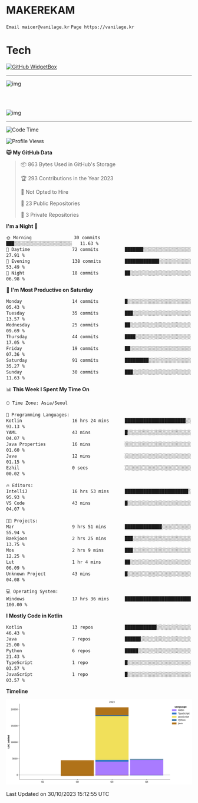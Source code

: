 # MAKEREKAM

`Email maicer@vanilage.kr`
`Page https://vanilage.kr`

# Tech

[![GitHub WidgetBox](https://github-widgetbox.vercel.app/api/skills?languages=python,js,ts,c,cpp,cs,java,kotlin,bash,md,html,css,xml,yaml,swift,powershell,json,R,SQL,php&tools=git,npm,gradle,nodejs,vercel,nginx&includeNames=true&theme=darkmode)](https://github.com/Jurredr/github-widgetbox)

---

![img](https://github-readme-stats.vercel.app/api/top-langs/?username=MAKEREKAM&layout=compact&theme=gruvbox)

<br>
<br>

![img](https://github-readme-stats.vercel.app/api/?username=MAKEREKAM&layout=compact&theme=gruvbox)

---

<!--START_SECTION:waka-->
![Code Time](http://img.shields.io/badge/Code%20Time-66%20hrs%2055%20mins-blue)

![Profile Views](http://img.shields.io/badge/Profile%20Views-3-blue)

**🐱 My GitHub Data** 

> 📦 863 Bytes Used in GitHub's Storage 
 > 
> 🏆 293 Contributions in the Year 2023
 > 
> 🚫 Not Opted to Hire
 > 
> 📜 23 Public Repositories 
 > 
> 🔑 3 Private Repositories 
 > 
**I'm a Night 🦉** 

```text
🌞 Morning                30 commits          ███░░░░░░░░░░░░░░░░░░░░░░   11.63 % 
🌆 Daytime                72 commits          ███████░░░░░░░░░░░░░░░░░░   27.91 % 
🌃 Evening                138 commits         █████████████░░░░░░░░░░░░   53.49 % 
🌙 Night                  18 commits          ██░░░░░░░░░░░░░░░░░░░░░░░   06.98 % 
```
📅 **I'm Most Productive on Saturday** 

```text
Monday                   14 commits          █░░░░░░░░░░░░░░░░░░░░░░░░   05.43 % 
Tuesday                  35 commits          ███░░░░░░░░░░░░░░░░░░░░░░   13.57 % 
Wednesday                25 commits          ██░░░░░░░░░░░░░░░░░░░░░░░   09.69 % 
Thursday                 44 commits          ████░░░░░░░░░░░░░░░░░░░░░   17.05 % 
Friday                   19 commits          ██░░░░░░░░░░░░░░░░░░░░░░░   07.36 % 
Saturday                 91 commits          █████████░░░░░░░░░░░░░░░░   35.27 % 
Sunday                   30 commits          ███░░░░░░░░░░░░░░░░░░░░░░   11.63 % 
```


📊 **This Week I Spent My Time On** 

```text
🕑︎ Time Zone: Asia/Seoul

💬 Programming Languages: 
Kotlin                   16 hrs 24 mins      ███████████████████████░░   93.13 % 
YAML                     43 mins             █░░░░░░░░░░░░░░░░░░░░░░░░   04.07 % 
Java Properties          16 mins             ░░░░░░░░░░░░░░░░░░░░░░░░░   01.60 % 
Java                     12 mins             ░░░░░░░░░░░░░░░░░░░░░░░░░   01.15 % 
Ezhil                    0 secs              ░░░░░░░░░░░░░░░░░░░░░░░░░   00.02 % 

🔥 Editors: 
IntelliJ                 16 hrs 53 mins      ████████████████████████░   95.93 % 
VS Code                  43 mins             █░░░░░░░░░░░░░░░░░░░░░░░░   04.07 % 

🐱‍💻 Projects: 
Mar                      9 hrs 51 mins       ██████████████░░░░░░░░░░░   55.94 % 
Baekjoon                 2 hrs 25 mins       ███░░░░░░░░░░░░░░░░░░░░░░   13.75 % 
Mos                      2 hrs 9 mins        ███░░░░░░░░░░░░░░░░░░░░░░   12.25 % 
Lut                      1 hr 4 mins         ██░░░░░░░░░░░░░░░░░░░░░░░   06.09 % 
Unknown Project          43 mins             █░░░░░░░░░░░░░░░░░░░░░░░░   04.08 % 

💻 Operating System: 
Windows                  17 hrs 36 mins      █████████████████████████   100.00 % 
```

**I Mostly Code in Kotlin** 

```text
Kotlin                   13 repos            ████████████░░░░░░░░░░░░░   46.43 % 
Java                     7 repos             ██████░░░░░░░░░░░░░░░░░░░   25.00 % 
Python                   6 repos             █████░░░░░░░░░░░░░░░░░░░░   21.43 % 
TypeScript               1 repo              █░░░░░░░░░░░░░░░░░░░░░░░░   03.57 % 
JavaScript               1 repo              █░░░░░░░░░░░░░░░░░░░░░░░░   03.57 % 
```



**Timeline**

![Lines of Code chart](https://raw.githubusercontent.com/MAKEREKAM/MAKEREKAM/main/assets/bar_graph.png)


 Last Updated on 30/10/2023 15:12:55 UTC
<!--END_SECTION:waka-->
